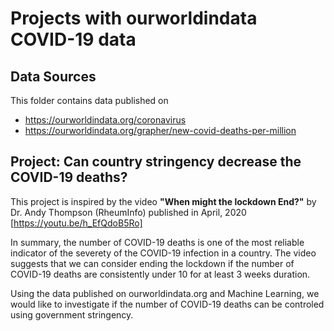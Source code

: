 # Projects with ourworldindata COVID-19 data 
## Data Sources

This folder contains data published on
* https://ourworldindata.org/coronavirus
* https://ourworldindata.org/grapher/new-covid-deaths-per-million

## Project: Can country stringency decrease the COVID-19 deaths?  

This project is inspired by the video **"When might the lockdown End?"** by Dr. Andy Thompson (RheumInfo) published in April, 2020 [https://youtu.be/h_EfQdoB5Ro]

In summary, the number of COVID-19 deaths is one of the most reliable indicator of the severety of the COVID-19 infection in a country. The video suggests that we can consider ending the lockdown if the number of COVID-19 deaths are consistently under 10 for at least 3 weeks duration.  

Using the data published on ourworldindata.org and Machine Learning, we would like to investigate if the number of COVID-19 deaths can be controled using government stringency.
